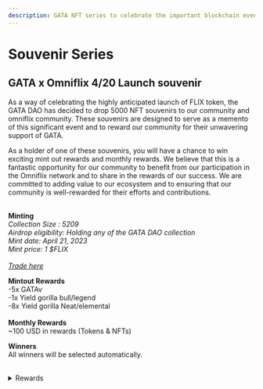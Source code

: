 ```yaml
---
description: GATA NFT series to celebrate the important blockchain events.
---
```


# Souvenir Series

## GATA x Omniflix 4/20 Launch souvenir

As a way of celebrating the highly anticipated launch of FLIX token, the GATA DAO has decided to drop 5000 NFT souvenirs to our community and omniflix community. These souvenirs are designed to serve as a memento of this significant event and to reward our community for their unwavering support of GATA.

As a holder of one of these souvenirs, you will have a chance to win exciting mint out rewards and monthly rewards. We believe that this is a fantastic opportunity for our community to benefit from our participation in the Omniflix network and to share in the rewards of our success. We are committed to adding value to our ecosystem and to ensuring that our community is well-rewarded for their efforts and contributions.

\
**Minting**\
_Collection Size : 5209_\
_Airdrop eligibility: Holding any of the GATA DAO collection_ \
_Mint date: April 21, 2023_\
_Mint price: 1 $FLIX_\
\
[_Trade here_](https://omniflix.market/collection/onftdenoma6a057db64674de0b129e9b5c087d404)

**Mintout Rewards**\
\-5x GATAv \
\-1x Yield gorilla bull/legend\
\-8x Yield gorilla Neat/elemental\
\
**Monthly Rewards**\
\~100 USD in rewards (Tokens & NFTs)&#x20;

**Winners**\
All winners will be selected automatically. \
\
&#x20;

<details>

<summary>Rewards </summary>

## Mintout Rewards (May 2023)

##

## First Monthly rewards (June 2023)

10 YG neat/elemental 10 winners (\~80 USD)\
100 Flix 10 winners 10 Flix each (\~20 USD)&#x20;

</details>
